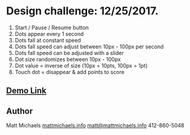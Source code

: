 
# Design challenge: 12/25/2017.
1. Start / Pause / Resume button
2. Dots appear every 1 second
3. Dots fall at constant speed
4. Dots fall speed can adjust between 10px - 100px per second
5. Dots fall speed can be adjusted with a slider
5. Dot size randomizes between 10px - 100px
6. Dot value = inverse of size (10px = 10pts, 100px = 1pt)
7. Touch dot = disappear & add points to score

## [Demo Link](http://mattmichaels.info/bubble-challenge/)

## Author
Matt Michaels
[mattmichaels.info](http://mattmichaels.info)
[matt@mattmichaels.info](mailto:matt@mattmichaels.info)
412-860-5048
